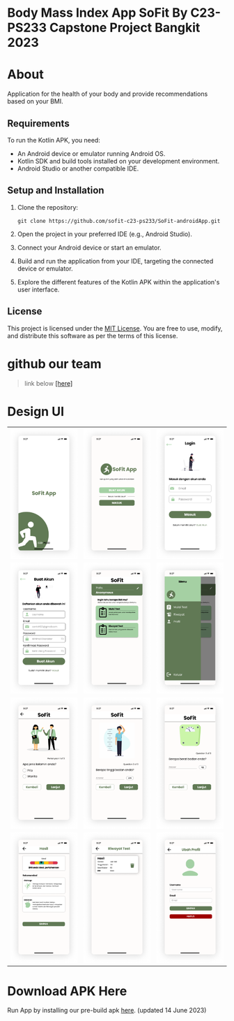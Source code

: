 # Body Mass Index App SoFit By C23-PS233 Capstone Project Bangkit 2023 #



# About 
Application for the health of your body and provide recommendations based on your BMI.

## Requirements

To run the Kotlin APK, you need:

- An Android device or emulator running Android OS.
- Kotlin SDK and build tools installed on your development environment.
- Android Studio or another compatible IDE.

## Setup and Installation

1. Clone the repository:

   ```
   git clone https://github.com/sofit-c23-ps233/SoFit-androidApp.git
   ```

2. Open the project in your preferred IDE (e.g., Android Studio).

3. Connect your Android device or start an emulator.
   
4. Build and run the application from your IDE, targeting the connected device or emulator.
   
5. Explore the different features of the Kotlin APK within the application's user interface.



## License

This project is licensed under the [MIT License](LICENSE). You are free to use, modify, and distribute this software as per the terms of this license.

# github our team #
> link below
[[here]](https://github.com/sofit-c23-ps233)

# Design UI
<table>
   <tr>
      <td><img src="app/src/main/res/drawable/splash_screen.png" style="height: 300px;"></td>
      <td><img src="app/src/main/res/drawable/welcome_activity.png" style="height: 300px;"></td>
      <td><img src="app/src/main/res/drawable/login.png" style="height: 300px;"></td>
   </tr>
   <tr>
      <td><img src="app/src/main/res/drawable/register.png" style="height: 300px;"></td>
      <td><img src="app/src/main/res/drawable/home.png" style="height: 300px;"></td>
      <td><img src="app/src/main/res/drawable/navigation.png" style="height: 300px;"></td>
   </tr>
   <tr>
      <td><img src="app/src/main/res/drawable/survey_1.png" style="height: 300px;"></td>
      <td><img src="app/src/main/res/drawable/survey_2.png" style="height: 300px;"></td>
      <td><img src="app/src/main/res/drawable/survey_3.png" style="height: 300px;"></td>
   </tr>
   <tr>
      <td><img src="app/src/main/res/drawable/hasil.png" style="height: 300px;"></td>
      <td><img src="app/src/main/res/drawable/riwayat.png" style="height: 300px;"></td>
      <td><img src="app/src/main/res/drawable/profile.png" style="height: 300px;"></td>
   </tr>
</table>

# Download APK Here
Run App by installing our pre-build apk [here](https://website-dot-sofit-cloud.et.r.appspot.com/). (updated 14 June 2023)
